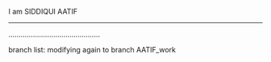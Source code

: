 I am SIDDIQUI AATIF
*******************************
.............................................

branch list: modifying again to branch AATIF_work
